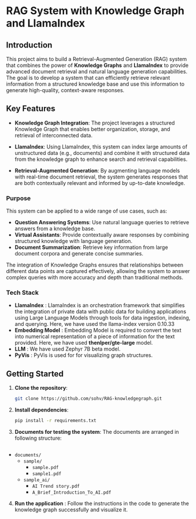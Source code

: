 # RAG System with Knowledge Graph and LlamaIndex

## Introduction
This project aims to build a Retrieval-Augmented Generation (RAG) system that combines the power of **Knowledge Graphs** and **LlamaIndex** to provide advanced document retrieval and natural language generation capabilities. The goal is to develop a system that can efficiently retrieve relevant information from a structured knowledge base and use this information to generate high-quality, context-aware responses.

## Key Features
- **Knowledge Graph Integration**: The project leverages a structured Knowledge Graph that enables better organization, storage, and retrieval of interconnected data.

- **LlamaIndex**: Using LlamaIndex, this system can index large amounts of unstructured data (e.g., documents) and combine it with structured data from the knowledge graph to enhance search and retrieval capabilities.

- **Retrieval-Augmented Generation**: By augmenting language models with real-time document retrieval, the system generates responses that are both contextually relevant and informed by up-to-date knowledge.

### Purpose
This system can be applied to a wide range of use cases, such as:

- **Question Answering Systems**: Use natural language queries to retrieve answers from a knowledge base.
- **Virtual Assistants**: Provide contextually aware responses by combining structured knowledge with language generation.
- **Document Summarization**: Retrieve key information from large document corpora and generate concise summaries.

The integration of Knowledge Graphs ensures that relationships between different data points are captured effectively, allowing the system to answer complex queries with more accuracy and depth than traditional methods.

### Tech Stack

- **LlamaIndex** : LlamaIndex is an orchestration framework that simplifies the integration of private data with public data for building applications using Large Language Models through tools for data ingestion, indexing, and querying. Here, we have used the llama-index version 0.10.33
- **Embedding Model** : Embedding Model is required to convert the text into numerical representation of a piece of information for the text provided. Here, we have used **thenlper/gte-large** model.
- **LLM** : We have used Zephyr 7B beta model.
- **PyVis** : PyVis is used for for visualizing graph structures.

## Getting Started
1. **Clone the repository**:
   ```bash
   git clone https://github.com/sohv/RAG-knowledgegraph.git

2. **Install dependencies**:
   ```bash
   pip install -r requirements.txt

3. **Documents for testing the system**:
   The documents are arranged in following structure:
   ```markdown
  - `documents/`
    - `sample/`
      - `sample.pdf`
      - `sample1.pdf`
    - `sample_ai/`
      - `AI Trend story.pdf`
      - `A_Brief_Introduction_To_AI.pdf`

4. **Run the application** : Follow the instructions in the code to generate the knowledge graph successfully and visualize it.
